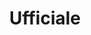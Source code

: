 ---
title: "Ufficiale"
menu:
    main:
        #parent: "comuni-pa"
        identifier: "ufficiale"
        name: "Ufficiale"
        weight: -136
---